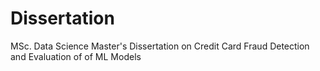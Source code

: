 # Dissertation
MSc. Data Science Master's Dissertation on Credit Card Fraud Detection and Evaluation of of ML Models

